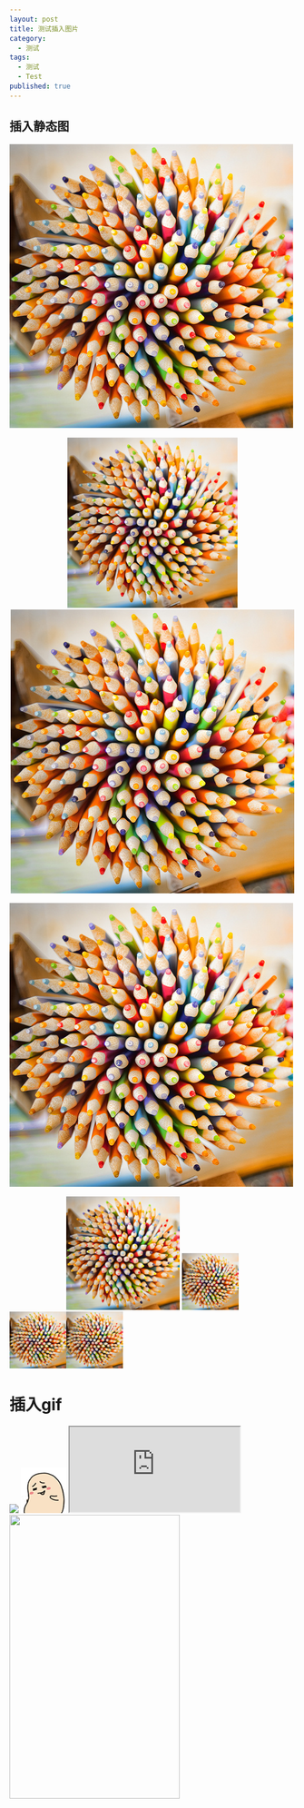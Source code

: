 ```yaml
---
layout: post
title: 测试插入图片
category:
  - 测试
tags:
  - 测试
  - Test
published: true
---
```



## 插入静态图 ##

![image](https://github.com/vingeart/vingeart.github.io/raw/master/public/img/test/gavatar1.jpg)

<center>
			<img src="/public/img/test/gavatar1.jpg" style="width:300px;"></center>

<center>
			<img src="/public/img/test/gavatar1.jpg"></center>

![](https://github.com/vingeart/vingeart.github.io/raw/master/public/img/test/gavatar1.jpg)

<center>
<img src="/public/img/test/gavatar1.jpg" style="width:200px;">
<img src="/public/img/test/gavatar1.jpg" style="width:100px;">
</center>

<left>
<img src="/public/img/test/gavatar1.jpg" style="width:100px;"><img src="/public/img/test/gavatar1.jpg" style="width:100px;">
</left>


# 插入gif #
<left>
<img src="http://ww4.sinaimg.cn/mw690/e75a115bgw1f3rrbzv1m8g209v0diqv7.gif">
</left>

<left>
<img src="/public/img/test/testgif.gif">
</left>



<iframe style="width:300px;height:500;" src="http://ww4.sinaimg.cn/mw690/e75a115bgw1f3rrbzv1m8g209v0diqv7.gif"></iframe>



<img src="http://ww4.sinaimg.cn/mw690/e75a115bgw1f3rrbzv1m8g209v0diqv7.gif" width="300" height="500">
